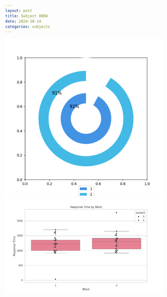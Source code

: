 ```yaml
---
layout: post
title: Subject 8004
date: 2024-10-14
categories: subjects
---
```


![](data/8004/run-13/8004__acc_test.png)
![](data/8004/run-13/8004_rt.png)

